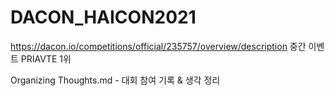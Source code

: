 # DACON_HAICON2021

https://dacon.io/competitions/official/235757/overview/description
중간 이벤트 PRIAVTE 1위

Organizing Thoughts.md - 대회 참여 기록 & 생각 정리 

